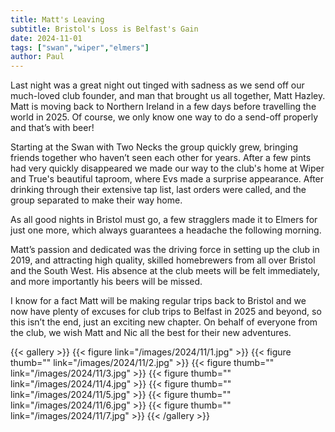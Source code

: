 ```yaml
---
title: Matt's Leaving
subtitle: Bristol's Loss is Belfast's Gain
date: 2024-11-01
tags: ["swan","wiper","elmers"]
author: Paul
---
```


Last night was a great night out tinged with sadness as we send off our much-loved club founder, and man that brought us all together, Matt Hazley. Matt is moving back to Northern Ireland in a few days before travelling the world in 2025. Of course, we only know one way to do a send-off properly and that’s with beer!

Starting at the Swan with Two Necks the group quickly grew, bringing friends together who haven’t seen each other for years. After a few pints had very quickly disappeared we made our way to the club's home at Wiper and True's beautiful taproom, where Evs made a surprise appearance. After drinking through their extensive tap list, last orders were called, and the group separated to make their way home.

As all good nights in Bristol must go, a few stragglers made it to Elmers for just one more, which always guarantees a headache the following morning.

Matt’s passion and dedicated was the driving force in setting up the club in 2019, and attracting high quality, skilled homebrewers from all over Bristol and the South West. His absence at the club meets will be felt immediately, and more importantly his beers will be missed. 

I know for a fact Matt will be making regular trips back to Bristol and we now have plenty of excuses for club trips to Belfast in 2025 and beyond, so this isn’t the end, just an exciting new chapter. On behalf of everyone from the club, we wish Matt and Nic all the best for their new adventures.


{{< gallery >}}
{{< figure link="/images/2024/11/1.jpg" >}}
{{< figure thumb="" link="/images/2024/11/2.jpg" >}}
{{< figure thumb="" link="/images/2024/11/3.jpg" >}}
{{< figure thumb="" link="/images/2024/11/4.jpg" >}}
{{< figure thumb="" link="/images/2024/11/5.jpg" >}}
{{< figure thumb="" link="/images/2024/11/6.jpg" >}}
{{< figure thumb="" link="/images/2024/11/7.jpg" >}}
{{< /gallery >}}